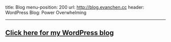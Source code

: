 title: Blog
menu-position: 200
url: http://blog.evanchen.cc
header: WordPress Blog: Power Overwhelming

---

[<h2>Click here for my WordPress blog</h2>](http://blog.evanchen.cc)
